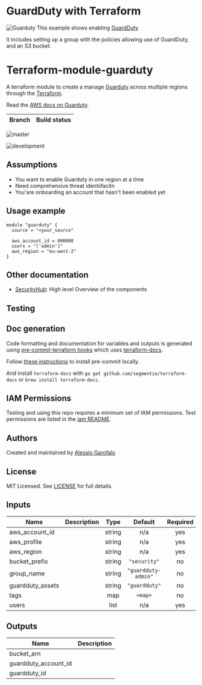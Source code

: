 # GuardDuty with Terraform

![Guarduty](https://d2908q01vomqb2.cloudfront.net/22d200f8670dbdb3e253a90eee5098477c95c23d/2018/03/13/AmazonGuardDuty-for-featured-image.png)
This example shows enabling [GuardDuty](https://aws.amazon.com/documentation/guardduty/)

It includes setting up a group with the policies allowing use of GuardDuty, and an S3 bucket.

# Terraform-module-guarduty

A terraform module to create a manage [Guarduty](https://aws.amazon.com/guardduty/) across multiple regions
through the [Terraform](https://terraform.io/).


Read the [AWS docs on Guarduty](https://docs.aws.amazon.com/guardduty/index.html).

| Branch | Build status                                                                                                                                                      |
| ------ | ----------------------------------------------------------------------------------------------------------------------------------------------------------------- |
![master](http://jenkins.sagepaylabs.io/job/terraform-module-guardutyjob/master/badge/icon)

![development](http://jenkins.sagepaylabs.io/job/terraform-module-guarduty/job/master/badge/icon)

## Assumptions

* You want to enable Guarduty in one region at a time
* Need comprehensive threat identiifacitn
* You'are onboarding an account that hasn't been enabled yet

## Usage example

```hcl terraform
module "guarduty" {
  source = "<your_source"

  aws_account_id = 000000
  users = "['admin']"
  aws_region = "eu-west-2"
}
```

## Other documentation

- [SecurityHub](docs/securityhub.md): High level Overview of the components

## Testing


## Doc generation

Code formatting and documentation for variables and outputs is generated using [pre-commit-terraform hooks](https://github.com/antonbabenko/pre-commit-terraform) which uses [terraform-docs](https://github.com/segmentio/terraform-docs).

Follow [these instructions](docs/hooks.md) to install pre-commit locally.

And install `terraform-docs` with `go get github.com/segmentio/terraform-docs` or `brew install terraform-docs`.

## IAM Permissions

Testing and using this repo requires a minimum set of IAM permissions. Test permissions
are listed in the [iam README](docs/iam.md).

## Authors

Created and maintained by [Alessio Garofalo](alessio@linux.com)

## License

MIT Licensed. See [LICENSE](LICENSE.md) for full details.

## Inputs

| Name | Description | Type | Default | Required |
|------|-------------|:----:|:-----:|:-----:|
| aws\_account\_id |  | string | n/a | yes |
| aws\_profile |  | string | n/a | yes |
| aws\_region |  | string | n/a | yes |
| bucket\_prefix |  | string | `"security"` | no |
| group\_name |  | string | `"guardduty-admin"` | no |
| guardduty\_assets |  | string | `"guardduty"` | no |
| tags |  | map | `<map>` | no |
| users |  | list | n/a | yes |

## Outputs

| Name | Description |
|------|-------------|
| bucket\_arn |  |
| guardduty\_account\_id |  |
| guardduty\_id |  |

